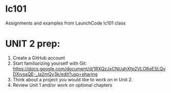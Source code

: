 # lc101
Assignments and examples from LaunchCode lc101 class

# UNIT 2 prep:
1. Create a GitHub account
2. Start familiarizing yourself with Git: https://docs.google.com/document/d/1RXQzJxCNUahXfp2VLO8qESLQyDXivsaQE-_Ia2mQy3k/edit?usp=sharing
3. Think about a project you would like to work on in Unit 2.
4. Review Unit 1 and/or work on optional chapters
